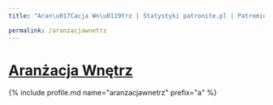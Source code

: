 ```yaml
---
title: "Aran\u017Cacja Wn\u0119trz | Statystyki patronite.pl | Patromierz"

permalink: /aranzacjawnetrz
---
```


# [Aranżacja Wnętrz](https://patronite.pl/aranzacjawnetrz)

{% include profile.md name="aranzacjawnetrz" prefix="a" %}
